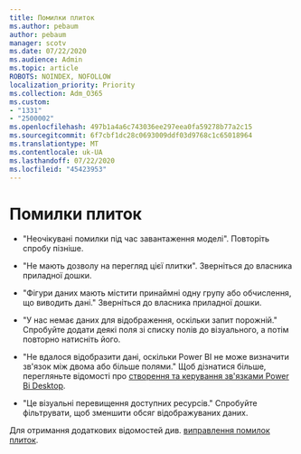 ```yaml
---
title: Помилки плиток
ms.author: pebaum
author: pebaum
manager: scotv
ms.date: 07/22/2020
ms.audience: Admin
ms.topic: article
ROBOTS: NOINDEX, NOFOLLOW
localization_priority: Priority
ms.collection: Adm_O365
ms.custom:
- "1331"
- "2500002"
ms.openlocfilehash: 497b1a4a6c743036ee297eea0fa59278b77a2c15
ms.sourcegitcommit: 6f7cbf1dc28c0693009ddf03d9768c1c65018964
ms.translationtype: MT
ms.contentlocale: uk-UA
ms.lasthandoff: 07/22/2020
ms.locfileid: "45423953"
---
```

# <a name="tile-errors"></a>Помилки плиток

- "Неочікувані помилки під час завантаження моделі". Повторіть спробу пізніше.

- "Не мають дозволу на перегляд цієї плитки". Зверніться до власника приладної дошки.

- "Фігури даних мають містити принаймні одну групу або обчислення, що виводить дані." Зверніться до власника приладної дошки.

- "У нас немає даних для відображення, оскільки запит порожній." Спробуйте додати деякі поля зі списку полів до візуального, а потім повторно натисніть його.

- "Не вдалося відобразити дані, оскільки Power BI не може визначити зв'язок між двома або більше полями." Щоб дізнатися більше, перегляньте відомості про [створення та керування зв'язками Power Bi Desktop](https://docs.microsoft.com/power-bi/desktop-create-and-manage-relationships).

- "Це візуальні перевищення доступних ресурсів." Спробуйте фільтрувати, щоб зменшити обсяг відображуваних даних.

Для отримання додаткових відомостей див. [виправлення помилок плиток](https://docs.microsoft.com/power-bi/refresh-troubleshooting-tile-errors).